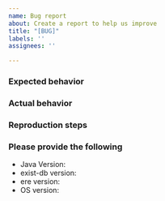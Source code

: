```yaml
---
name: Bug report
about: Create a report to help us improve
title: "[BUG]"
labels: ''
assignees: ''

---
```


### Expected behavior

### Actual behavior

### Reproduction steps

### Please provide the following
*   Java Version:
*   exist-db version:
*   ere version:
*   OS version: 
